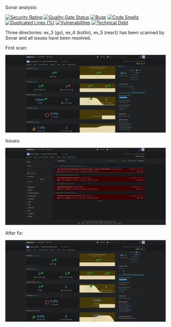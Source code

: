 Sonar analysis:

[![Security Rating](https://sonarcloud.io/api/project_badges/measure?project=MikolajMGT_object-oriented-design&metric=security_rating)](https://sonarcloud.io/dashboard?id=MikolajMGT_object-oriented-design)
[![Quality Gate Status](https://sonarcloud.io/api/project_badges/measure?project=MikolajMGT_object-oriented-design&metric=alert_status)](https://sonarcloud.io/dashboard?id=MikolajMGT_object-oriented-design)
[![Bugs](https://sonarcloud.io/api/project_badges/measure?project=MikolajMGT_object-oriented-design&metric=bugs)](https://sonarcloud.io/dashboard?id=MikolajMGT_object-oriented-design)
[![Code Smells](https://sonarcloud.io/api/project_badges/measure?project=MikolajMGT_object-oriented-design&metric=code_smells)](https://sonarcloud.io/dashboard?id=MikolajMGT_object-oriented-design)
[![Duplicated Lines (%)](https://sonarcloud.io/api/project_badges/measure?project=MikolajMGT_object-oriented-design&metric=duplicated_lines_density)](https://sonarcloud.io/dashboard?id=MikolajMGT_object-oriented-design)
[![Vulnerabilities](https://sonarcloud.io/api/project_badges/measure?project=MikolajMGT_object-oriented-design&metric=vulnerabilities)](https://sonarcloud.io/dashboard?id=MikolajMGT_object-oriented-design)
[![Technical Debt](https://sonarcloud.io/api/project_badges/measure?project=MikolajMGT_object-oriented-design&metric=sqale_index)](https://sonarcloud.io/dashboard?id=MikolajMGT_object-oriented-design)

Three directories: ex_3 (go), ex_4 (kotlin), ex_5 (react) has been scanned by Sonar and all issues have been resolved.

First scan:

![alt text](images/1.png "First Scan")

Issues:

![alt text](images/2.png "Issues")

After fix:

![alt text](images/3.png "Second Scan")
